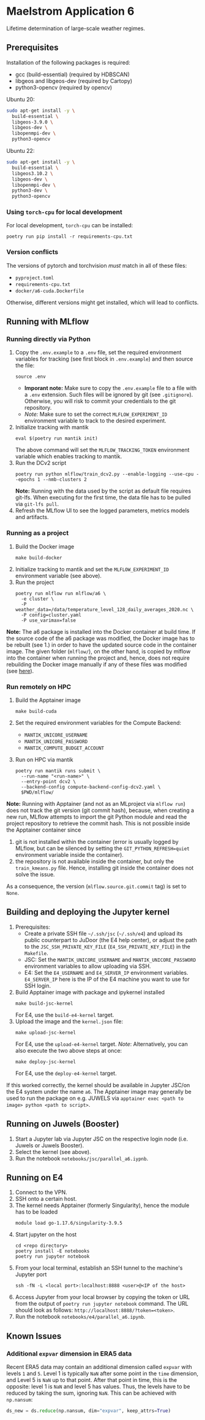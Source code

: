 # Maelstrom Application 6

Lifetime determination of large-scale weather regimes.

## Prerequisites

Installation of the following packages is required:

* gcc (build-essential) (required by HDBSCAN)
* libgeos and libgeos-dev (required by Cartopy)
* python3-opencv (required by opencv)

Ubuntu 20:

```bash
sudo apt-get install -y \
  build-essential \
  libgeos-3.9.0 \
  libgeos-dev \
  libopenmpi-dev \
  python3-opencv
```

Ubuntu 22:

```bash
sudo apt-get install -y \
  build-essential \
  libgeos3.10.2 \
  libgeos-dev \
  libopenmpi-dev \
  python3-dev \
  python3-opencv
```

### Using `torch-cpu` for local development

For local development, `torch-cpu` can be installed:

```shell
poetry run pip install -r requirements-cpu.txt
```

### Version conflicts

The versions of pytorch and torchvision _must_ match in all of these files:

- `pyproject.toml`
- `requirements-cpu.txt`
- `docker/a6-cuda.Dockerfile`

Otherwise, different versions might get installed, which will lead to conflicts.

## Running with MLflow

### Running directly via Python

1. Copy the `.env.example` to a `.env` file, set the required environment variables
   for tracking (see first block in `.env.example`) and then source the file:
   ```commandline
   source .env
   ```
   - **Imporant note:** Make sure to copy the `.env.example` file to a file with a `.env`
   extension. Such files will be ignored by git (see `.gitignore`). Otherwise, you
   will risk to commit your credentials to the git repository.
   - *Note:* Make sure to set the correct `MLFLOW_EXPERIMENT_ID` environment variable to
   track to the desired experiment.
2. Initialize tracking with mantik
   ```commandline
   eval $(poetry run mantik init)
   ```
   The above command will set the `MLFLOW_TRACKING_TOKEN` environment variable which enables
   tracking to mantik.
3. Run the DCv2 script
   ```commandline
   poetry run python mlflow/train_dcv2.py --enable-logging --use-cpu --epochs 1 --nmb-clusters 2
   ```
   **Note:** Running with the data used by the script as default file requires git-lfs.
   When executing for the first time, the data file has to be pulled via `git-lfs pull`.
4. Refresh the MLflow UI to see the logged parameters, metrics models and artifacts.

### Running as a project

1. Build the Docker image
   ```commandline
   make build-docker
   ```
2. Initialize tracking to mantik and set the `MLFLOW_EXPERIMENT_ID` environment variable
   (see above).
3. Run the project
   ```commandline
   poetry run mlflow run mlflow/a6 \
     -e cluster \
     -P weather_data=/data/temperature_level_128_daily_averages_2020.nc \
     -P config=cluster.yaml
     -P use_varimax=false
   ```

**Note:** The a6 package is installed into the Docker container
at build time. If the source code of the a6 package was modified,
the Docker image has to be rebuilt (see 1.) in order to have the updated source code
in the container image. The given folder (`mlflow/`), on the other hand, is copied by mlflow into
the container when running the project and, hence, does not require rebuilding the
Docker image manually if any of these files was modified
(see
[here](https://github.com/mlflow/mlflow/blob/276f71e0dfd496701774b976103dc8cce72734f2/mlflow/projects/docker.py#L60)).

### Run remotely on HPC

1. Build the Apptainer image
   ```commandline
   make build-cuda
   ```
2. Set the required environment variables for the Compute Backend:

   - `MANTIK_UNICORE_USERNAME`
   - `MANTIK_UNICORE_PASSWORD`
   - `MANTIK_COMPUTE_BUDGET_ACCOUNT`
3. Run on HPC via mantik
   ```commandline
   poetry run mantik runs submit \
     --run-name "<run-name>" \
     --entry-point dcv2 \
     --backend-config compute-backend-config-dcv2.yaml \
     $PWD/mlflow/
   ```

**Note:**
Running with Apptainer (and not as an MLproject via `mlflow run`)
does not track the git version (git commit hash), because, when creating a new run,
MLflow attempts to import the git Python module and read the project repository to
retrieve the commit hash. This is not possible inside the Apptainer container since

1. git is not installed within the container (error is usually logged by MLflow, but can be
   silenced by setting the `GIT_PYTHON_REFRESH=quiet` environment variable inside the container).
2. the repository is not available inside the container, but only the `train_kmeans.py` file.
   Hence, installing git inside the container does not solve the issue.

As a consequence, the version (`mlflow.source.git.commit` tag) is set to `None`.

## Building and deploying the Jupyter kernel

1. Prerequisites:
   - Create a private SSH file `~/.ssh/jsc` (`~/.ssh/e4`) and upload its public counterpart
     to JuDoor (the E4 help center), or adjust the path to the `JSC_SSH_PRIVATE_KEY_FILE`
     (`E4_SSH_PRIVATE_KEY_FILE`) in the `Makefile`.
   - JSC: Set the `MANTIK_UNICORE_USERNAME` and `MANTIK_UNICORE_PASSWORD` environment
     variables to allow uploading via SSH.
   - E4: Set the `E4_USERNAME` and `E4_SERVER_IP` environment variables.
     `E4_SERVER_IP` here is the IP of the E4 machine you want to use for SSH login.
2. Build Apptainer image with package and ipykernel installed
   ```commandline
   make build-jsc-kernel
   ```
   For E4, use the `build-e4-kernel` target.
3. Upload the image and the `kernel.json` file:
   ```commandline
   make upload-jsc-kernel
   ```
   For E4, use the `upload-e4-kernel` target.
   *Note*: Alternatively, you can also execute the two above steps at once:
   ```commandline
   make deploy-jsc-kernel
   ```
   For E4, use the `deploy-e4-kernel` target.

If this worked correctly, the kernel should be available in Jupyter JSC/on the E4 system
under the name `a6`.
The Apptainer image may generally be used to run the package on e.g. JUWELS
via `apptainer exec <path to image> python <path to script>`.

## Running on Juwels (Booster)

1. Start a Jupyter lab via Jupyter JSC on the respective login node (i.e. Juwels or Juwels Booster).
2. Select the kernel (see above).
3. Run the notebook `notebooks/jsc/parallel_a6.iypnb`.

## Running on E4

1. Connect to the VPN.
2. SSH onto a certain host.
3. The kernel needs Apptainer (formerly Singularity), hence the module has to be loaded
   ```commandline
   module load go-1.17.6/singularity-3.9.5
   ```
4. Start jupyter on the host
   ```commandline
   cd <repo directory>
   poetry install -E notebooks
   poetry run jupyter notebook
   ```
5. From your local terminal, establish an SSH tunnel to the machine's Jupyter port
   ```commandline
   ssh -fN -L <local port>:localhost:8888 <user>@<IP of the host>
   ```
6. Access Jupyter from your local browser by copying the token or URL from the output of
   `poetry run jupyter notebook` command. The URL should look as follows:
   `http://localhost:8888/?token=<token>`.
7. Run the notebook `notebooks/e4/parallel_a6.ipynb`.

## Known Issues

### Additional `expvar` dimension in ERA5 data

Recent ERA5 data may contain an additional dimension called `expvar` with levels `1` and `5`.
Level 1 is typically `NaN` after some point in the `time` dimension, and Level 5 is `NaN` up to that point.
After that point in time, this is the opposite: level 1 is `NaN` and level 5 has values.
Thus, the levels have to be reduced by taking the sum, ignoring `NaN`. This can be achieved with `np.nansum`:

```python
ds_new = ds.reduce(np.nansum, dim="expvar", keep_attrs=True)
```
